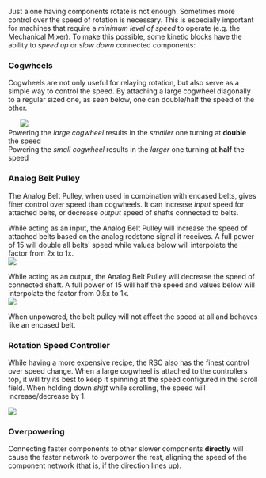 Just alone having components rotate is not enough.  Sometimes more control over the speed of rotation is necessary. This is especially important for machines that require a _minimum level of speed_ to operate (e.g. the Mechanical Mixer). To make this possible, some kinetic blocks have the ability to _speed up_ or _slow down_ connected components:

### Cogwheels

Cogwheels are not only useful for relaying rotation, but also serve as a simple way to control the speed. By attaching a large cogwheel diagonally to a regular sized one, as seen below, one can double/half the speed of the other.

 &nbsp; &nbsp; &nbsp; ![](https://cdn.discordapp.com/attachments/622867820170182676/690188497910628382/Annotation_2020-03-19_142022r.png) <br>
Powering the _large cogwheel_ results in the _smaller_ one turning at **double** the speed<br>
Powering the _small cogwheel_ results in the _larger_ one turning at **half** the speed

### Analog Belt Pulley

The Analog Belt Pulley, when used in combination with encased belts, gives finer control over speed than cogwheels. It can increase _input_ speed for attached belts, or decrease _output_ speed of shafts connected to belts.

While acting as an input, the Analog Belt Pulley will increase the speed of attached belts based on the analog redstone signal it receives. A full power of 15 will double all belts' speed while values below will interpolate the factor from 2x to 1x.<br>
![](https://cdn.discordapp.com/attachments/622867820170182676/690208484377231400/Annotation_2020-03-19_154031r.png)

While acting as an output, the Analog Belt Pulley will decrease the speed of connected shaft. A full power of 15 will half the speed and values below will interpolate the factor from 0.5x to 1x.<br>
![](https://cdn.discordapp.com/attachments/622867820170182676/690207594568089602/Annotation_2020-03-19_151829r.png)

When unpowered, the belt pulley will not affect the speed at all and behaves like an encased belt.

### Rotation Speed Controller

While having a more expensive recipe, the RSC also has the finest control over speed change. When a large cogwheel is attached to the controllers top, it will try its best to keep it spinning at the speed configured in the scroll field. When holding down _shift_ while scrolling, the speed will increase/decrease by 1.

![](https://cdn.discordapp.com/attachments/622867820170182676/690195537252974672/Annotation_2020-03-19_144335r.png)

### Overpowering

Connecting faster components to other slower components **directly** will cause the faster network to overpower the rest, aligning the speed of the component network (that is, if the direction lines up). 